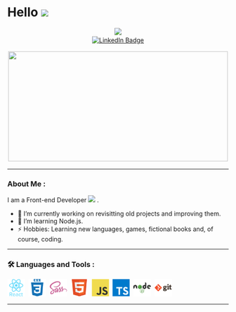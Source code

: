 <h1>
  Hello
  <img src="https://media.giphy.com/media/hvRJCLFzcasrR4ia7z/giphy.gif" width="30px"/>
</h1>

<div id="header" align="center">
<!-- Find gif on https://giphy.com/gifs/thecodingspacerd-code-coding-codecodecode-KEYMsj2LcXzfcTP5ii -->
  <img src="https://media.giphy.com/media/KEYMsj2LcXzfcTP5ii/giphy.gif" width="100"/>

<div id="badges">
  <a href="https://www.linkedin.com/in/filipy-tavares-208809256/">
    <img src="https://img.shields.io/badge/LinkedIn-blue?style=for-the-badge&logo=linkedin&logoColor=white" alt="LinkedIn Badge"/>
  </a>
</div>

<img src="https://komarev.com/ghpvc/?username=FilipyTav&style=flat-square&color=blue" alt=""/>
</div>

<div align="center">
<!-- Find gif on: https://giphy.com/gifs/cheezburger-coding-cheezburgernerds-13UZisxBxkjPwI -->
  <img src="https://media.giphy.com/media/13UZisxBxkjPwI/giphy.gif" width="500" height="250"/>
</div>

---

### About Me :

I am a Front-end Developer
<img src="https://media.giphy.com/media/WUlplcMpOCEmTGBtBW/giphy.gif" width="30">
.

-   🔭 I’m currently working on revisitting old projects and improving them.
-   🌱 I’m learning Node.js.
-   ⚡ Hobbies: Learning new languages, games, fictional books and, of course,
    coding.

---

### :hammer_and_wrench: Languages and Tools :

<div>
  <img src="https://github.com/devicons/devicon/blob/master/icons/react/react-original-wordmark.svg" title="React" alt="React" width="40" height="40"/>&nbsp;
  <img src="https://github.com/devicons/devicon/blob/master/icons/css3/css3-plain-wordmark.svg"  title="CSS3" alt="CSS" width="40" height="40"/>&nbsp;
  <img src="https://github.com/devicons/devicon/blob/master/icons/sass/sass-original.svg" title="Sass" **alt="Sass" width="40" height="40"/>&nbsp;
  <img src="https://github.com/devicons/devicon/blob/master/icons/html5/html5-original.svg" title="HTML5" alt="HTML" width="40" height="40"/>&nbsp;
  <img src="https://github.com/devicons/devicon/blob/master/icons/javascript/javascript-original.svg" title="JavaScript" alt="JavaScript" width="40" height="40"/>&nbsp;
  <img src="https://github.com/devicons/devicon/blob/master/icons/typescript/typescript-original.svg" title="Typescript" **alt="Typescript" width="40" height="40"/>&nbsp;
  <img src="https://github.com/devicons/devicon/blob/master/icons/nodejs/nodejs-original-wordmark.svg" title="NodeJS" alt="NodeJS" width="40" height="40"/>&nbsp;
  <img src="https://github.com/devicons/devicon/blob/master/icons/git/git-original-wordmark.svg" title="Git" **alt="Git" width="40" height="40"/>&nbsp;
</div>

---

<!-- ### Stats : -->
<!---->
<!-- [![GitHub Streak](https://github-readme-streak-stats.herokuapp.com?user=FilipyTav&theme=radical&border_radius=5&date_format=j%20M%5B%20Y%5D&mode=weekly)](https://git.io/streak-stats) -->
<!---->
<!-- [![Top Langs](https://github-readme-stats.vercel.app/api/top-langs/?username=FilipyTav&layout=compact&theme=vision-friendly-dark)](https://github.com/anuraghazra/github-readme-stats) -->
